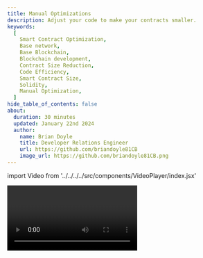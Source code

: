 ```yaml
---
title: Manual Optimizations
description: Adjust your code to make your contracts smaller.
keywords:
  [
    Smart Contract Optimization,
    Base network,
    Base Blockchain,
    Blockchain development,
    Contract Size Reduction,
    Code Efficiency,
    Smart Contract Size,
    Solidity,
    Manual Optimization,
  ]
hide_table_of_contents: false
about:
  duration: 30 minutes
  updated: January 22nd 2024
  author:
    name: Brian Doyle
    title: Developer Relations Engineer
    url: https://github.com/briandoyle81CB
    image_url: https://github.com/briandoyle81CB.png
---
```


import Video from '../../../../src/components/VideoPlayer/index.jsx'

<Video videoId='863776975' title='Manual Optimizations' />
